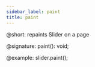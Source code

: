```yaml
---
sidebar_label: paint
title: paint
---          
```


@short: repaints Slider on a page

@signature: paint(): void;

@example:
slider.paint();
